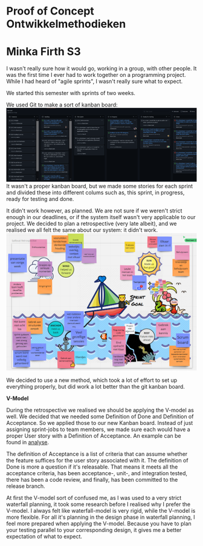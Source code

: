 # Proof of Concept Ontwikkelmethodieken
# Minka Firth S3

I wasn't really sure how it would go, working in a group, with other people. It was the first time I ever had to work together on a programming project. While I had heard of "agile sprints", I wasn't really sure what to expect.

We started this semester with sprints of two weeks. 

We used Git to make a sort of kanban board: ![Philadelphia's Magic Gardens. This place was so cool!](gitkanban.jpg "Philadelphia's Magic Gardens") It wasn't a proper kanban board, but we made some stories for each sprint and divided these into different colums such as, this sprint, in progress, ready for testing and done. 

It didn't work however, as planned. We are not sure if we weren't strict enough in our deadlines, or if the system itself wasn't very applicable to our project. We decided to plan a retrospective (very late albeit), and we realised we all felt the same about our system: it didn't work. ![Philadelphia's Magic Gardens. This place was so cool!](retro.jpg "Philadelphia's Magic Gardens") 

We decided to use a new method, which took a lot of effort to set up everything properly, but did work a lot better than the git kanban board. 

**V-Model**

During the retrospective we realised we should be applying the V-model as well. We decided that we needed some Definition of Done and Definition of Acceptance. So we applied those to our new Kanban board. Instead of just assigning sprint-jobs to team members, we made sure each would have a proper User story with a Definition of Acceptance. An example can be found in [analyse](https://github.com/LittleMinks/Semester3/tree/main/PoC/LD.02%20Analyse). 

The definition of Acceptance is a list of criteria that can assume whether the feature suffices for the user story associated with it. The definition of Done is more a question if it's releasable. That means it meets all the acceptance criteria, has been acceptance-, unit-, and integration tested, there has been a code review, and finally, has been committed to the release branch. 

At first the V-model sort of confused me, as I was used to a very strict waterfall planning, it took some research before I realised why I prefer the V-model. I always felt like waterfall-model is very rigid, while the V-model is more flexible. For all it's planning in the design phase in waterfall planning, I feel more prepared when applying the V-model. Because you have to plan your testing parallel to your corresponding design, it gives me a better expectation of what to expect.  


